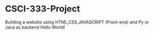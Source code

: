 # CSCI-333-Project
Building a website using HTML,CSS,JAVASCRIPT (Front-end) and Py or Java as backend
Hello World!
